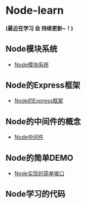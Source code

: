 # Node-learn
#### (最近在学习 会 持续更新~！)
## Node模块系统
- [Node模块系统](https://github.com/Primroses/Node-learn/blob/master/module.md)

## Node的Express框架
- [Node的Express框架]()

## Node的中间件的概念
- [Node中间件](https://github.com/Primroses/Node-learn/blob/master/middleware/middleware.md)

## Node的简单DEMO

- [Node实现的简单接口](https://github.com/Primroses/Node-learn/tree/master/Node_interface)

## Node学习的代码